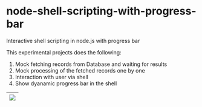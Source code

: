 # node-shell-scripting-with-progress-bar
Interactive shell scripting in node.js with progress bar

This experimental projects does the following:

1. Mock fetching records from Database and waiting for results
2. Mock processing of the fetched records one by one
3. Interaction with user via shell
4. Show dyanamic progress bar in the shell

|![](https://github.com/asimeet/node-shell-scripting-with-progress-bar/blob/main/progress-bar-shell.gif)|
|----------------------------------------------------------------|

